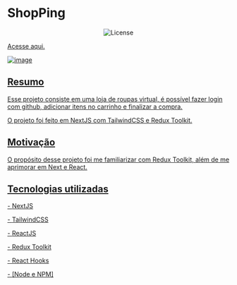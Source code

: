 <h1>ShopPing</h1>

<p align="center">
  <img alt="License" src="https://img.shields.io/static/v1?label=license&message=MIT&color=49AA26&labelColor=000000">
</p>

<p><a href='https://shop-ping.vercel.app/'>Acesse aqui.</p>

![image](https://user-images.githubusercontent.com/106755788/233453356-139367b0-108f-404d-8437-c391fcb04c10.png)



<h2>Resumo</h2>
<p>Esse projeto consiste em uma loja de roupas virtual, é possível fazer login com github, adicionar itens no carrinho e finalizar a compra.</p>
<p>O projeto foi feito em NextJS com TailwindCSS e Redux Toolkit.</p>

<h2>Motivação</h2>
<p>O propósito desse projeto foi me familiarizar com Redux Toolkit, além de me aprimorar em Next e React.</p>

<h2>Tecnologias utilizadas</h2>
<p>- <a href='https://nextjs.org/'>NextJS</p>
<p>- <a href='https://tailwindcss.com/'>TailwindCSS</p>
<p>- <a href='https://pt-br.reactjs.org/'>ReactJS</p>
<p>- <a href='https://redux-toolkit.js.org/'>Redux Toolkit</p>
<p>- React Hooks</p>
<p>- <a href='https://nodejs.org/'>[Node e NPM]<p>
